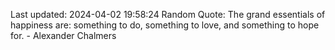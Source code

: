 Last updated: 2024-04-02 19:58:24
Random Quote: The grand essentials of happiness are: something to do, something to love, and something to hope for. - Alexander Chalmers